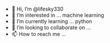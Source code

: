 - 👋 Hi, I’m @lifesky330
- 👀 I’m interested in ... machine learning
- 🌱 I’m currently learning ... python
- 💞️ I’m looking to collaborate on ...
- 📫 How to reach me ...

<!---
lifesky330/lifesky330 is a ✨ special ✨ repository because its `README.md` (this file) appears on your GitHub profile.
You can click the Preview link to take a look at your changes.
--->
